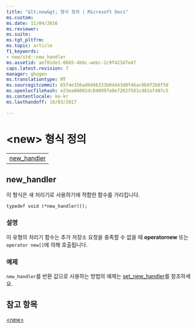 ```yaml
---
title: "&lt;new&gt; 형식 정의 | Microsoft Docs"
ms.custom: 
ms.date: 11/04/2016
ms.reviewer: 
ms.suite: 
ms.tgt_pltfrm: 
ms.topic: article
f1_keywords:
- new/std::new_handler
ms.assetid: aef01de1-06b5-4b6c-aebc-2c9f423d7e47
caps.latest.revision: 7
manager: ghogen
ms.translationtype: MT
ms.sourcegitcommit: 65f4e356ad0d46333b0d443d0fd6ac0b9f2b6f58
ms.openlocfilehash: e23ea06002dc840997a0e7202f581cd81ef407c5
ms.contentlocale: ko-kr
ms.lasthandoff: 10/03/2017

---
```

# <a name="ltnewgt-typedefs"></a>&lt;new&gt; 형식 정의
||  
|-|  
|[new_handler](#new_handler)|  
  
##  <a name="new_handler"></a>  new_handler  
 이 형식은 새 처리기로 사용하기에 적합한 함수를 가리킵니다.  
  
```
typedef void (*new_handler)();
```  
  
### <a name="remarks"></a>설명  
 이 유형의 처리기 함수는 추가 저장소 요청을 충족할 수 없을 때 **operatornew** 또는 `operator new[]`에 의해 호출됩니다.  
  
### <a name="example"></a>예제  
  `new_handler`를 반환 값으로 사용하는 방법의 예제는 [set_new_handler](../standard-library/new-functions.md#set_new_handler)를 참조하세요.  
  
## <a name="see-also"></a>참고 항목  
 [\<new>](../standard-library/new.md)




